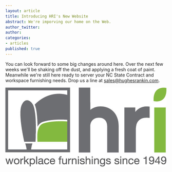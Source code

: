 ```yaml
---
layout: article
title: Introducing HRI's New Website
abstract: We're imporving our home on the Web.
author_twitter: 
author: 
categories:
- articles
published: true
---
```


You can look forward to some big changes around here. Over the next few weeks we'll be shaking off the dust, and applying a fresh coat of paint. Meanwhile we're still here ready to server your NC State Contract and workspace furnishing needs. Drop us a line at [sales@hughesrankin.com](mailto:sales@hughesrankin.com).

![](images/logo.jpg)